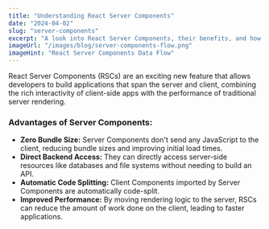 ```yaml
---
title: "Understanding React Server Components"
date: "2024-04-02"
slug: "server-components"
excerpt: "A look into React Server Components, their benefits, and how they are changing the way we build React applications."
imageUrl: "/images/blog/server-components-flow.png"
imageHint: "React Server Components Data Flow"
---
```


React Server Components (RSCs) are an exciting new feature that allows developers to build applications that span the server and client, combining the rich interactivity of client-side apps with the performance of traditional server rendering.

### Advantages of Server Components:

*   **Zero Bundle Size:** Server Components don't send any JavaScript to the client, reducing bundle sizes and improving initial load times.
*   **Direct Backend Access:** They can directly access server-side resources like databases and file systems without needing to build an API.
*   **Automatic Code Splitting:** Client Components imported by Server Components are automatically code-split.
*   **Improved Performance:** By moving rendering logic to the server, RSCs can reduce the amount of work done on the client, leading to faster applications.

